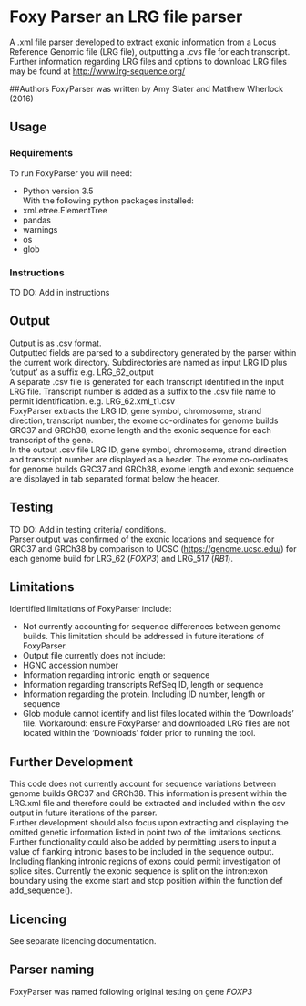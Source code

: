 # Foxy Parser an LRG file parser
A .xml file parser developed to extract exonic information from a Locus Reference Genomic file (LRG file), outputting a .cvs file for each transcript.   
Further information regarding LRG files and options to download LRG files may be found at http://www.lrg-sequence.org/

##Authors
FoxyParser was written by Amy Slater and Matthew Wherlock (2016)

## Usage
### Requirements
To run FoxyParser you will need:
* Python version 3.5  
With the following python packages installed:
* xml.etree.ElementTree
* pandas
*	warnings
*	os
* glob

### Instructions
TO DO: Add in instructions  

## Output
Output is as .csv format.  
Outputted fields are parsed to a subdirectory generated by the parser within the current work directory. Subdirectories are named as input LRG ID plus ‘output’ as a suffix e.g. LRG_62_output   
A separate .csv file is generated for each transcript identified in the input LRG file. Transcript number is added as a suffix to the .csv file name to permit identification. e.g. LRG_62.xml_t1.csv  
FoxyParser extracts the LRG ID, gene symbol, chromosome, strand direction, transcript number, the exome co-ordinates for genome builds GRC37 and GRCh38, exome length and the exonic sequence for each transcript of the gene.   
In the output .csv file LRG ID, gene symbol, chromosome, strand direction and transcript number are displayed as a header. The exome co-ordinates for genome builds GRC37 and GRCh38, exome length and exonic sequence are displayed in tab separated format below the header.  

## Testing
TO DO: Add in testing criteria/ conditions.   
Parser output was confirmed of the exonic locations and sequence for GRC37 and GRCh38 by comparison to UCSC (https://genome.ucsc.edu/) for each genome build for LRG_62 (_FOXP3_) and LRG_517 (_RB1_).

## Limitations
Identified limitations of FoxyParser include:

*	Not currently accounting for sequence differences between genome builds. This limitation should be addressed in future iterations of FoxyParser. 
*	Output file currently does not include:
  *	HGNC accession number
  *	Information regarding intronic length or sequence
  *	Information regarding transcripts RefSeq ID, length or sequence
  *	Information regarding the protein. Including ID number, length or sequence
*	Glob module cannot identify and list files located within the ‘Downloads’ file. Workaround: ensure FoxyParser and downloaded LRG files are not located within the ‘Downloads’ folder prior to running the tool. 


## Further Development
This code does not currently account for sequence variations between genome builds GRC37 and GRCh38. This information is present within the LRG.xml file and therefore could be extracted and included within the csv output in future iterations of the parser.  
Further development should also focus upon extracting and displaying the omitted genetic information listed in point two of the limitations sections.   
Further functionality could also be added by permitting users to input a value of flanking intronic bases to be included in the sequence output. Including flanking intronic regions of exons could permit investigation of splice sites. Currently the exonic sequence is split on the intron:exon boundary using the exome start and stop position within the function def add_sequence().   

## Licencing 
See separate licencing documentation. 

## Parser naming
FoxyParser was named following original testing on gene _FOXP3_
